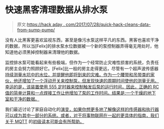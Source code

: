 # 快速黑客清理数据从排水泵

> 原文:[https://hack aday . com/2017/07/28/quick-hack-cleans-data-from-sump-pump/](https://hackaday.com/2017/07/28/quick-hack-cleans-data-from-sump-pump/)

没有人比黑客更喜欢监视东西，甚至是像污水泵这样平凡的东西。黑客也喜欢干净的数据，所以当[Felix]的排水泵水位数据被一个新的泵控制器弄得毫无用处时，他知道他必须黑掉控制器来清理他的数据。

监控排水泵可能看起来有些极端，但作为一个经常防止灾难性损害的系统，负责任的房主会努力照顾好它。[Felix]比一般的房主走得更远，尽管有一个超声波传感器[持续测量水坑中的水位，并提醒他即将到来的灾难。作为一个腰带和吊带类的家伙，他还增加了一个浮动开关来控制泵，但发现快速的周期时间使他的测量无用。幸运的是，该装置使用 555 定时器来控制触发后泵的运行时间，因此，正确的 RC 值的简单计算和一点焊接工作让他增加了泵的工作时间。结果是:一个干燥的地下室和干净的数据。](http://hackaday.com/2013/04/30/sump-pump-alarm-sends-text-message-as-water-rises/)

我们最近讨论了家庭自动化的[演变，如果你想更多地了解像这样的传感器和执行器可以成为其中一部分的系统。或者，对于将事物联网在一起的更具体的指南，我们关于 MQTT](http://hackaday.com/2017/07/26/home-automation-evolution-of-a-term/) 的[初级读本可能会有所帮助。](http://hackaday.com/2016/05/09/minimal-mqtt-building-a-broker/)